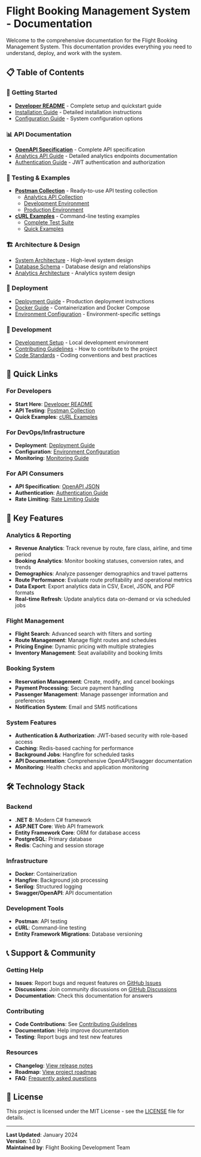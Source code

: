# Flight Booking Management System - Documentation

Welcome to the comprehensive documentation for the Flight Booking Management System. This documentation provides everything you need to understand, deploy, and work with the system.

## 📋 Table of Contents

### 🚀 Getting Started
- [**Developer README**](./README.md) - Complete setup and quickstart guide
- [Installation Guide](./installation.md) - Detailed installation instructions
- [Configuration Guide](./configuration.md) - System configuration options

### 📊 API Documentation
- [**OpenAPI Specification**](./openapi.json) - Complete API specification
- [Analytics API Guide](./analytics-api.md) - Detailed analytics endpoints documentation
- [Authentication Guide](./authentication.md) - JWT authentication and authorization

### 🧪 Testing & Examples
- [**Postman Collection**](./postman/) - Ready-to-use API testing collection
  - [Analytics API Collection](./postman/FlightBooking-Analytics-API.postman_collection.json)
  - [Development Environment](./postman/FlightBooking-Development.postman_environment.json)
  - [Production Environment](./postman/FlightBooking-Production.postman_environment.json)
- [**cURL Examples**](./curl/) - Command-line testing examples
  - [Complete Test Suite](./curl/analytics-api-examples.sh)
  - [Quick Examples](./curl/quick-examples.md)

### 🏗️ Architecture & Design
- [System Architecture](./architecture.md) - High-level system design
- [Database Schema](./database-schema.md) - Database design and relationships
- [Analytics Architecture](./analytics-architecture.md) - Analytics system design

### 🚀 Deployment
- [Deployment Guide](./deployment.md) - Production deployment instructions
- [Docker Guide](./docker.md) - Containerization and Docker Compose
- [Environment Configuration](./environment.md) - Environment-specific settings

### 🔧 Development
- [Development Setup](./development-setup.md) - Local development environment
- [Contributing Guidelines](./contributing.md) - How to contribute to the project
- [Code Standards](./code-standards.md) - Coding conventions and best practices

## 🎯 Quick Links

### For Developers
- **Start Here**: [Developer README](./README.md)
- **API Testing**: [Postman Collection](./postman/FlightBooking-Analytics-API.postman_collection.json)
- **Quick Examples**: [cURL Examples](./curl/quick-examples.md)

### For DevOps/Infrastructure
- **Deployment**: [Deployment Guide](./deployment.md)
- **Configuration**: [Environment Configuration](./environment.md)
- **Monitoring**: [Monitoring Guide](./monitoring.md)

### For API Consumers
- **API Specification**: [OpenAPI JSON](./openapi.json)
- **Authentication**: [Authentication Guide](./authentication.md)
- **Rate Limiting**: [Rate Limiting Guide](./rate-limiting.md)

## 🔑 Key Features

### Analytics & Reporting
- **Revenue Analytics**: Track revenue by route, fare class, airline, and time period
- **Booking Analytics**: Monitor booking statuses, conversion rates, and trends
- **Demographics**: Analyze passenger demographics and travel patterns
- **Route Performance**: Evaluate route profitability and operational metrics
- **Data Export**: Export analytics data in CSV, Excel, JSON, and PDF formats
- **Real-time Refresh**: Update analytics data on-demand or via scheduled jobs

### Flight Management
- **Flight Search**: Advanced search with filters and sorting
- **Route Management**: Manage flight routes and schedules
- **Pricing Engine**: Dynamic pricing with multiple strategies
- **Inventory Management**: Seat availability and booking limits

### Booking System
- **Reservation Management**: Create, modify, and cancel bookings
- **Payment Processing**: Secure payment handling
- **Passenger Management**: Manage passenger information and preferences
- **Notification System**: Email and SMS notifications

### System Features
- **Authentication & Authorization**: JWT-based security with role-based access
- **Caching**: Redis-based caching for performance
- **Background Jobs**: Hangfire for scheduled tasks
- **API Documentation**: Comprehensive OpenAPI/Swagger documentation
- **Monitoring**: Health checks and application monitoring

## 🛠️ Technology Stack

### Backend
- **.NET 8**: Modern C# framework
- **ASP.NET Core**: Web API framework
- **Entity Framework Core**: ORM for database access
- **PostgreSQL**: Primary database
- **Redis**: Caching and session storage

### Infrastructure
- **Docker**: Containerization
- **Hangfire**: Background job processing
- **Serilog**: Structured logging
- **Swagger/OpenAPI**: API documentation

### Development Tools
- **Postman**: API testing
- **cURL**: Command-line testing
- **Entity Framework Migrations**: Database versioning

## 📞 Support & Community

### Getting Help
- **Issues**: Report bugs and request features on [GitHub Issues](https://github.com/your-org/flight-booking-system/issues)
- **Discussions**: Join community discussions on [GitHub Discussions](https://github.com/your-org/flight-booking-system/discussions)
- **Documentation**: Check this documentation for answers

### Contributing
- **Code Contributions**: See [Contributing Guidelines](./contributing.md)
- **Documentation**: Help improve documentation
- **Testing**: Report bugs and test new features

### Resources
- **Changelog**: [View release notes](./changelog.md)
- **Roadmap**: [View project roadmap](./roadmap.md)
- **FAQ**: [Frequently asked questions](./faq.md)

## 📄 License

This project is licensed under the MIT License - see the [LICENSE](../LICENSE) file for details.

---

**Last Updated**: January 2024  
**Version**: 1.0.0  
**Maintained by**: Flight Booking Development Team
